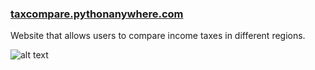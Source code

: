 ### [taxcompare.pythonanywhere.com](http://taxcompare.pythonanywhere.com)

Website that allows users to compare income taxes in different regions.

![alt text](https://repository-images.githubusercontent.com/364056999/043d2280-adea-11eb-9bfa-68818fa8689a)
